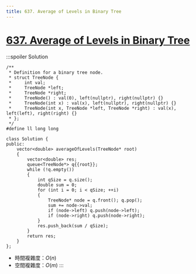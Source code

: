```yaml
---
title: 637. Average of Levels in Binary Tree
---
```


# [637\. Average of Levels in Binary Tree](https://leetcode.com/problems/average-of-levels-in-binary-tree/)


:::spoiler Solution
```cpp=
/**
 * Definition for a binary tree node.
 * struct TreeNode {
 *     int val;
 *     TreeNode *left;
 *     TreeNode *right;
 *     TreeNode() : val(0), left(nullptr), right(nullptr) {}
 *     TreeNode(int x) : val(x), left(nullptr), right(nullptr) {}
 *     TreeNode(int x, TreeNode *left, TreeNode *right) : val(x), left(left), right(right) {}
 * };
 */
#define ll long long

class Solution {
public:
    vector<double> averageOfLevels(TreeNode* root)
    {
        vector<double> res;
        queue<TreeNode*> q{{root}};
        while (!q.empty())
        {
            int qSize = q.size();
            double sum = 0;
            for (int i = 0; i < qSize; ++i)
            {
                TreeNode* node = q.front(); q.pop();
                sum += node->val;
                if (node->left) q.push(node->left);
                if (node->right) q.push(node->right);
            }
            res.push_back(sum / qSize);
        }
        return res;
    }
};
```
- 時間複雜度：$O(n)$
- 空間複雜度：$O(m)$
:::
